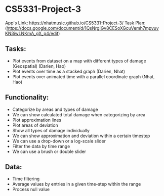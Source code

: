 # CS5331-Project-3

App's Link: https://nhatmusic.github.io/CS5331-Project-3/
Task Plan: (https://docs.google.com/document/d/1QsNrgIGv8CESoXGcuVemh7mpvuvKN3iwLNKmA_gX_p4/edit)

## Tasks:
- Plot events from dataset on a map with different types of damage (Geospatial) (Darien, Hao)
- Plot events over time as a stacked graph (Darien, Nhat)
- Plot events over animated time with a parallel coordinate graph (Nhat, Hao)
## Functionality:
- Categorize by areas and types of damage
- We can show calculated total damage when categorizing by area
- Plot approximation lines
- Plot areas of deviation
- Show all types of damage individually
- We can show approximation and deviation within a certain timestep
- We can use a drop-down or a log-scale slider
- Filter the data by time range
- We can use a brush or double slider
## Data:
- Time filtering
- Average values by entries in a given time-step within the range
- Process null value 
